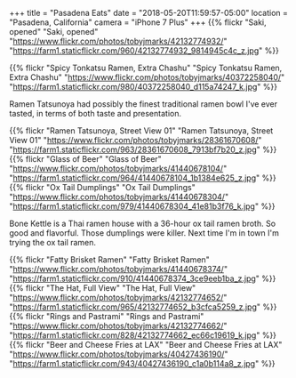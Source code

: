+++
title = "Pasadena Eats"
date = "2018-05-20T11:59:57-05:00"
location = "Pasadena, California"
camera = "iPhone 7 Plus"
+++
{{% flickr "Saki, opened"
           "Saki, opened"
           "https://www.flickr.com/photos/tobyjmarks/42132774932/"
           "https://farm1.staticflickr.com/960/42132774932_9814945c4c_z.jpg" %}}
<!--more-->

{{% flickr "Spicy Tonkatsu Ramen, Extra Chashu"
           "Spicy Tonkatsu Ramen, Extra Chashu"
           "https://www.flickr.com/photos/tobyjmarks/40372258040/"
           "https://farm1.staticflickr.com/980/40372258040_d115a74247_k.jpg" %}}
           
Ramen Tatsunoya had possibly the finest traditional ramen bowl I've ever tasted, in terms of both taste and presentation.
           
{{% flickr "Ramen Tatsunoya, Street View 01"
           "Ramen Tatsunoya, Street View 01"
           "https://www.flickr.com/photos/tobyjmarks/28361670608/"
           "https://farm1.staticflickr.com/963/28361670608_7913bf7b20_z.jpg" %}}
{{% flickr "Glass of Beer"
           "Glass of Beer"
           "https://www.flickr.com/photos/tobyjmarks/41440678104/"
           "https://farm1.staticflickr.com/964/41440678104_1b1384e625_z.jpg" %}}
{{% flickr "Ox Tail Dumplings"
           "Ox Tail Dumplings"
           "https://www.flickr.com/photos/tobyjmarks/41440678304/"
           "https://farm1.staticflickr.com/979/41440678304_41e81b3f76_k.jpg" %}}
           
Bone Kettle is a Thai ramen house with a 36-hour ox tail ramen broth. So good and flavorful. Those dumplings were killer. Next time I'm in town I'm trying the ox tail ramen.

{{% flickr "Fatty Brisket Ramen"
           "Fatty Brisket Ramen"
           "https://www.flickr.com/photos/tobyjmarks/41440678374/"
           "https://farm1.staticflickr.com/910/41440678374_3ce9eeb1ba_z.jpg" %}}
{{% flickr "The Hat, Full View"
           "The Hat, Full View"
           "https://www.flickr.com/photos/tobyjmarks/42132774652/"
           "https://farm1.staticflickr.com/965/42132774652_b3cfca5259_z.jpg" %}}
{{% flickr "Rings and Pastrami"
           "Rings and Pastrami"
           "https://www.flickr.com/photos/tobyjmarks/42132774662/"
           "https://farm1.staticflickr.com/828/42132774662_ec66c19619_k.jpg" %}}
{{% flickr "Beer and Cheese Fries at LAX"
           "Beer and Cheese Fries at LAX"
           "https://www.flickr.com/photos/tobyjmarks/40427436190/"
           "https://farm1.staticflickr.com/943/40427436190_c1a0b114a8_z.jpg" %}}
